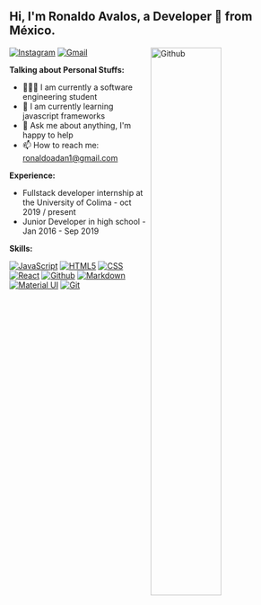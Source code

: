 <!-- Your title -->
## Hi, I'm Ronaldo Avalos, a Developer 🚀 from México.

<!-- Any image aligned to the right. Beware the width -->
<img width="50%" align="right" alt="Github" src="https://octodex.github.com/images/bouncercat.png" />

<!-- Your badges
You can use the website to generate badges: https://shields.io/
-->
[![Instagram](https://img.shields.io/badge/-Instagram-c13584?style=flat&labelColor=c13584&logo=instagram&logoColor=white)](https://www.instagram.com/ronaldo_avals/)
[![Gmail](https://img.shields.io/badge/-Gmail-c14438?style=flat&logo=Gmail&logoColor=white)](mailto:ronaldoadan1@gmail.com)

<!-- Talking about you -->
**Talking about Personal Stuffs:**

- 👨🏽‍💻 I am currently a software engineering student
- 🌱 I am currently learning javascript frameworks
- 💬 Ask me about anything, I'm happy to help
- 📫 How to reach me: ronaldoadan1@gmail.com

**Experience:**

- Fullstack developer internship at the University of Colima - oct 2019 / present
- Junior Developer in high school - Jan 2016 - Sep 2019

**Skills:** 

[![JavaScript](https://img.shields.io/badge/JavaScript-F7DF1E?style=for-the-badge&logo=javascript&logoColor=black)]()
[![HTML5](https://img.shields.io/badge/HTML-239120?style=for-the-badge&logo=html5&logoColor=white)](https://developer.mozilla.org/es/docs/Web/HTML)
[![CSS](https://img.shields.io/badge/CSS-239120?&style=for-the-badge&logo=css3&logoColor=white)]()
[![React](https://img.shields.io/badge/React-20232A?style=for-the-badge&logo=react&logoColor=61DAFB)]()
[![Github](https://img.shields.io/badge/GitHub-100000?style=for-the-badge&logo=github&logoColor=white)](https://github.com/)
[![Markdown](https://img.shields.io/badge/Markdown-000000?style=for-the-badge&logo=markdown&logoColor=white)]()
[![Material UI](https://img.shields.io/badge/Material--UI-0081CB?style=for-the-badge&logo=material-ui&logoColor=white)]()
[![Git](https://img.shields.io/badge/-Git-black?style=flat-square&logo=git&link=https://git-scm.com/)](https://git-scm.com/)
 
